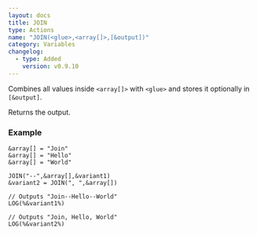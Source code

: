 ```yaml
---
layout: docs
title: JOIN
type: Actions
name: "JOIN(<glue>,<array[]>,[&output])"
category: Variables
changelog:
  - type: Added
    version: v0.9.10
---
```

Combines all values inside `<array[]>` with `<glue>` and stores it optionally in `[&output]`.

Returns the output.

### Example
```
&array[] = "Join"
&array[] = "Hello"
&array[] = "World"

JOIN("--",&array[],&variant1)
&variant2 = JOIN(", ",&array[])

// Outputs "Join--Hello--World"
LOG(%&variant1%)

// Outputs "Join, Hello, World"
LOG(%&variant2%)
```
